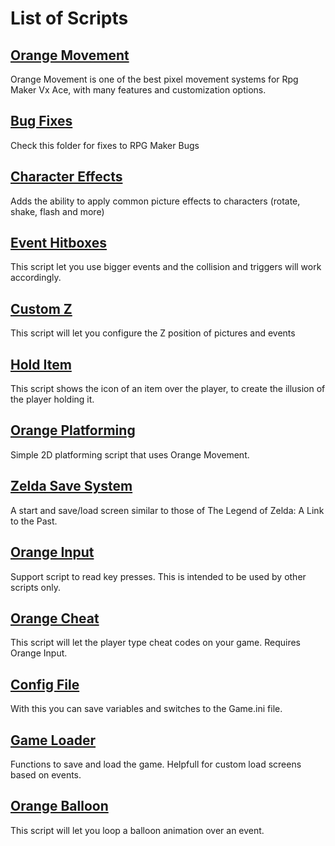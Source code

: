 List of Scripts
===
[Orange Movement](standalone/movement)
---

Orange Movement is one of the best pixel movement systems for Rpg Maker Vx Ace, with many features and customization options.


[Bug Fixes](standalone/bug_fixes)
---
Check this folder for fixes to RPG Maker Bugs


[Character Effects](standalone/character_effects)
---
Adds the ability to apply common picture effects to characters (rotate, shake, flash and more)

[Event Hitboxes](standalone/event_hitboxes)
---
This script let you use bigger events and the collision and triggers will work accordingly.

[Custom Z](standalone/custom_z)
---
This script will let you configure the Z position of pictures and events

[Hold Item](standalone/hold_item)
---
This script shows the icon of an item over the player, to create the illusion of the player holding it.

[Orange Platforming](standalone/platforming)
---
Simple 2D platforming script that uses Orange Movement.

[Zelda Save System](standalone/zelda_save_system)
---
A start and save/load screen similar to those of The Legend of Zelda: A Link to the Past.

[Orange Input](standalone/input)
---
Support script to read key presses. This is intended to be used by other scripts only.

[Orange Cheat](standalone/cheat_system)
---
This script will let the player type cheat codes on your game. Requires Orange Input.

[Config File](standalone/config_file)
---
With this you can save variables and switches to the Game.ini file.

[Game Loader](standalone/game_loader)
---
Functions to save and load the game. Helpfull for custom load screens based on events.

[Orange Balloon](standalone/balloon)
---
This script will let you loop a balloon animation over an event.

